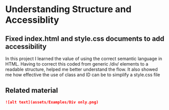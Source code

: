 # Understanding Structure and Accessiblity

## Fixed index.html and style.css documents to add accessibility

In this project I learned the value of using the correct semantic language in HTML. Having to correct this coded from generic /div/ elements to a readable structure, helped me better understand the flow. It also showed me how effective the use of class and ID can be to simplify a style.css file

## Related material

```md
![alt text](assets/Examples/Div only.png)
```




